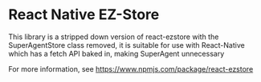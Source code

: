 # React Native EZ-Store

This library is a stripped down version of react-ezstore with the SuperAgentStore class removed, it is suitable for use with React-Native which has a fetch API baked in, making SuperAgent unnecessary

For more information, see https://www.npmjs.com/package/react-ezstore